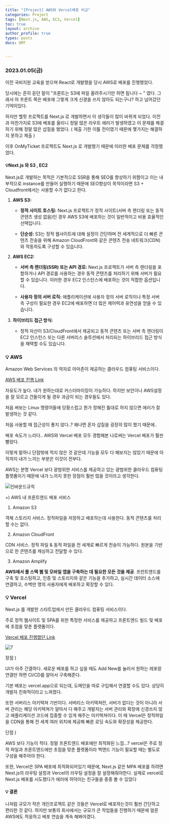 ```yaml
---
title: "[Project] AWS와 Vercel배포 비교"
categories: Project
tags: [Next.js, AWS, EC3, Vercel]
toc: true
layout: archive
author_profile: true
types: posts
docs: OMT


---
```


###  2023.01.05(금)

이전 국비지원 교육을 받으며 React로 개발했을 당시 AWS로 배포를 진행했었다. 

당시에는 흔히 듣던 말이  "프론트는 S3에 파일 올려주시기만 하면 됩니다 ~ " 였다.  그래서 아 프론트 쪽은 배포에 그렇게 크게 신경을 쓰지 않아도 되는구나? 하고 넘어갔던 기억이있다. 

하지만 헬핏 프로젝트를 Next.js 로 개발하면서 이 생각들이 많이 바뀌게 되었다. 이전과 마찬가지로 S3에 배포를 올리니 정말 많은 라우트 에러가 발생하였고 이 문제를 해결하기 위해 정말 많은 삽질을 했었다. ( 제출 기한 이틀 전이였기 때문에 몇가지는 해결하지 못하고 제출 ) 

이후 OnMyTicket 프로젝트도 Next.js 로 개발했기 때문에 이러한 배포 문제를 걱정했었다. 

#### 💡Next.js 와 S3 , EC2

Next.js로 개발하는 목적은 기본적으로 SSR을 통해 SEO를 향상하기 위함이고 이는 내부적으로 instance를 만들어 실행하기 때문에 SEO향상이 목적이라면 S3 + Cloudfront에서는 사용할 수가 없다고 한다. 

1. **AWS S3:**

   - **정적 사이트 호스팅:** Next.js 프로젝트가 정적 사이트(서버 측 렌더링 또는 동적 콘텐츠 생성 없음)인 경우 AWS S3에 배포하는 것이 일반적이고 비용 효율적인 선택입니다.

   - **단순성:** S3는 정적 웹사이트에 대해 설정이 간단하며 전 세계적으로 더 빠른 콘텐츠 전송을 위해 Amazon CloudFront와 같은 콘텐츠 전송 네트워크(CDN)와 작동하도록 구성할 수 있습니다.

     

2. **AWS EC2:**

   - **서버 측 렌더링(SSR) 또는 API 경로:** Next.js 프로젝트가 서버 측 렌더링을 포함하거나 API 경로를 사용하는 경우 동적 콘텐츠를 처리하기 위해 서버가 필요할 수 있습니다. 이러한 경우 EC2 인스턴스에 배포하는 것이 적합한 옵션입니다.

   - **사용자 정의 서버 로직:** 애플리케이션에 사용자 정의 서버 로직이나 특정 서버 측 구성이 필요한 경우 EC2에 배포하면 더 많은 제어력과 유연성을 얻을 수 있습니다.

     

3. **하이브리드 접근 방식:**

   - 정적 자산이 S3/CloudFront에서 제공되고 동적 콘텐츠 또는 서버 측 렌더링이 EC2 인스턴스 또는 다른 서버리스 솔루션에서 처리되는 하이브리드 접근 방식을 채택할 수도 있습니다.

   



### 💡 AWS

Amazon Web Services 의 약자로 아마존이 제공하는 클라우드 컴퓨팅 서비스이다.

[AWS 배포 진행 Link](https://hoonikim.github.io/project/AWS%EB%B0%B0%ED%8F%AC%EC%97%B0%EC%8A%B5/)

자유도가 높다. 내가 원하는데로 커스터마이징이 가능하다. 하지만 보안이나 AWS설정을 잘 모르고 건들이게 될 경우 과금이 되는 경우들도 있다. 

처음 써보는 Linux 명령어들에 당황스럽고 뭔가 정해진 틀대로 하지 않으면 에러가 잘 발생하는 것 같다. 

처음 사용할 때 접근성이 좋지 않다..? 왜나면 혼자 삽질을 굉장히 많이 했기 때문에.. 

배포 속도가 느리다..  AWS와 Vercel 배포 모두 경험해본 나로써는 Vercel 배포가 훨씬 빨랐다. 

이렇게 말하니 단점밖에 적지 않은 것 같은데 기능을 모두 다 해보지는 않았기 때문에 아직까지 내가 느끼는 부분은 이것이 전부다. 

AWS는 분명 Vercel 보다 광범위한 서비스를 제공하고 있는 광범위한 클라우드 컴퓨팅 플랫폼이기 때문에 내가 느끼지 못한 장점이 훨씬 많을 것이라고 생각한다. 

![인바운드규칙](../../assets/images/2024-01-05-%E1%84%87%E1%85%A2%E1%84%91%E1%85%A9%E1%84%87%E1%85%B5%E1%84%80%E1%85%AD/51c001d2-18b8-4e11-8c58-86e9915f66c4.png)



+) AWS 내 프론트엔드 배포 서비스

1. Amazon S3

객체 스토리지 서비스. 정적파일을 저장하고 배포하는데 사용한다. 동적 콘텐츠를 처리할 수는 없다.

 

2. Amazon CloudFront

CDN 서비스. 정적 파일 & 동적 파일을 전 세계로 빠르게 전송이 가능하다. 원본을 기반으로 한 콘텐츠를 캐싱하고 전달할 수 있다. 

 

3. Amazon Amplify

 **AWS에서 풀 스택 웹 및 모바일 앱을 구축하는 데 필요한 모든 것을 제공**. 프런트엔드를 구축 및 호스팅하고, 인증 및 스토리지와 같은 기능을 추가하고, 실시간 데이터 소스에 연결하고, 수백만 명의 사용자에게 배포하고 확장할 수 있다.

 

### 💡 Vercel

Next.js 를 개발한 스타트업에서 만든 클라우드 컴퓨팅 서비스이다.

주로 정적 웹사이트 및 SPA를 위한 특정한 서비스를 제공하고 프론트엔드 빌드 및 배포에 초점을 맞춘 플랫폼이다.

[Vercel 배포 진행했던 Link](https://hoonikim.github.io/project/OMT_1%EC%9D%BC%EC%B0%A8/)

![7](../../assets/images/2024-01-05-%E1%84%87%E1%85%A2%E1%84%91%E1%85%A9%E1%84%87%E1%85%B5%E1%84%80%E1%85%AD/b5377060-1dea-43a9-ad4e-8750b0a925a8.png)





장점 ) 

UI가 아주 간결하다. 새로운 배포를 하고 싶을 때도 Add New를 눌러서 원하는 레포랑 연결만 하면 CI/CD를 알아서 구축해준다. 

기본 배포는 vercel.app으로 되는데, 도메인을 따로 구입해서 연결할 수도 있다. 상당히 개발자 친화적이라고 느껴졌다. 

 

또한 서버리스 아키텍쳐 기반이다. 서버리스 아키텍쳐란, 서버가 없다는 것이 아니라 서버 관리는 해당 아키텍쳐가 알아서 다 해주고 개발자는 서버 관리와 확장에 신경쓰지 않고 애플리케이션 코드에 집중할 수 있게 해주는 아키텍쳐이다. 이 때 Vercel은 정적파일을 CDN을 통해 전 세계 여러 위치에 제공해 빠른 로딩 속도와 확장성을 제공한다.

 

단점 )

AWS 보다 기능이 적다. 정말 프론트엔드 배포에만 최적화된 느낌...? vercel은 주로 정적 파일과 프론트엔드에만 초점을 맞춘 플랫폼이라 백엔드 기능이 필요할 때는 별도로 구성을 해주어야 한다.

 

또한, Vercel은 SPA 배포에 최적화되어있기 때문에, Next.js 같은 MPA 배포를 하려면 Next.js의 라우팅 설정과 Vercel의 라우팅 설정을 잘 설정해줘야한다. 실제로 vercel로 Next.js 배포를 시도했다가 에러에 허덕이는 친구들을 종종 볼 수 있었다

 

#### 💡 결론

나처럼 규모가 작은 개인프로젝트 같은 것들은 Vercel로 배포하는것이 훨씬 간단하고 편리한 것 같다. 하지만 보통의 회사에서는 규모가 큰 작업들을 진행하기 때문에 얼른 AWS에도 적응하고 배포 연습을 계속 해봐야겠다. 